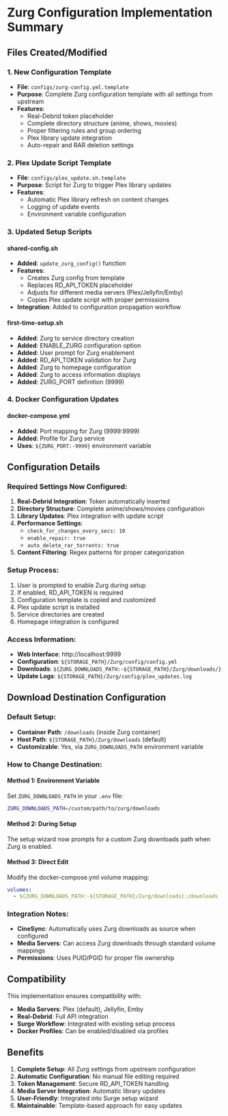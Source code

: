 # Zurg Configuration Implementation Summary

## Files Created/Modified

### 1. New Configuration Template
- **File**: `configs/zurg-config.yml.template`
- **Purpose**: Complete Zurg configuration template with all settings from upstream
- **Features**:
  - Real-Debrid token placeholder
  - Complete directory structure (anime, shows, movies)
  - Proper filtering rules and group ordering
  - Plex library update integration
  - Auto-repair and RAR deletion settings

### 2. Plex Update Script Template
- **File**: `configs/plex_update.sh.template`
- **Purpose**: Script for Zurg to trigger Plex library updates
- **Features**:
  - Automatic Plex library refresh on content changes
  - Logging of update events
  - Environment variable configuration

### 3. Updated Setup Scripts

#### shared-config.sh
- **Added**: `update_zurg_config()` function
- **Features**:
  - Creates Zurg config from template
  - Replaces RD_API_TOKEN placeholder
  - Adjusts for different media servers (Plex/Jellyfin/Emby)
  - Copies Plex update script with proper permissions
- **Integration**: Added to configuration propagation workflow

#### first-time-setup.sh
- **Added**: Zurg to service directory creation
- **Added**: ENABLE_ZURG configuration option
- **Added**: User prompt for Zurg enablement
- **Added**: RD_API_TOKEN validation for Zurg
- **Added**: Zurg to homepage configuration
- **Added**: Zurg to access information displays
- **Added**: ZURG_PORT definition (9999)

### 4. Docker Configuration Updates

#### docker-compose.yml
- **Added**: Port mapping for Zurg (9999:9999)
- **Added**: Profile for Zurg service
- **Uses**: `${ZURG_PORT:-9999}` environment variable

## Configuration Details

### Required Settings Now Configured:
1. **Real-Debrid Integration**: Token automatically inserted
2. **Directory Structure**: Complete anime/shows/movies configuration
3. **Library Updates**: Plex integration with update script
4. **Performance Settings**: 
   - `check_for_changes_every_secs: 10`
   - `enable_repair: true`
   - `auto_delete_rar_torrents: true`
5. **Content Filtering**: Regex patterns for proper categorization

### Setup Process:
1. User is prompted to enable Zurg during setup
2. If enabled, RD_API_TOKEN is required
3. Configuration template is copied and customized
4. Plex update script is installed
5. Service directories are created
6. Homepage integration is configured

### Access Information:
- **Web Interface**: http://localhost:9999
- **Configuration**: `${STORAGE_PATH}/Zurg/config/config.yml`
- **Downloads**: `${ZURG_DOWNLOADS_PATH:-${STORAGE_PATH}/Zurg/downloads/}`
- **Update Logs**: `${STORAGE_PATH}/Zurg/config/plex_updates.log`

## Download Destination Configuration

### **Default Setup:**
- **Container Path**: `/downloads` (inside Zurg container)
- **Host Path**: `${STORAGE_PATH}/Zurg/downloads` (default)
- **Customizable**: Yes, via `ZURG_DOWNLOADS_PATH` environment variable

### **How to Change Destination:**

#### **Method 1: Environment Variable**
Set `ZURG_DOWNLOADS_PATH` in your `.env` file:
```bash
ZURG_DOWNLOADS_PATH=/custom/path/to/zurg/downloads
```

#### **Method 2: During Setup**
The setup wizard now prompts for a custom Zurg downloads path when Zurg is enabled.

#### **Method 3: Direct Edit**
Modify the docker-compose.yml volume mapping:
```yaml
volumes:
  - ${ZURG_DOWNLOADS_PATH:-${STORAGE_PATH}/Zurg/downloads}:/downloads
```

### **Integration Notes:**
- **CineSync**: Automatically uses Zurg downloads as source when configured
- **Media Servers**: Can access Zurg downloads through standard volume mappings
- **Permissions**: Uses PUID/PGID for proper file ownership

## Compatibility

This implementation ensures compatibility with:
- **Media Servers**: Plex (default), Jellyfin, Emby
- **Real-Debrid**: Full API integration
- **Surge Workflow**: Integrated with existing setup process
- **Docker Profiles**: Can be enabled/disabled via profiles

## Benefits

1. **Complete Setup**: All Zurg settings from upstream configuration
2. **Automatic Configuration**: No manual file editing required
3. **Token Management**: Secure RD_API_TOKEN handling
4. **Media Server Integration**: Automatic library updates
5. **User-Friendly**: Integrated into Surge setup wizard
6. **Maintainable**: Template-based approach for easy updates
